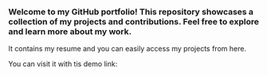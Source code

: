 ### Welcome to my GitHub portfolio! This repository showcases a collection of my projects and contributions. Feel free to explore and learn more about my work.


It contains my resume and you can easily access my projects from here.

You can visit it with tis demo link:

